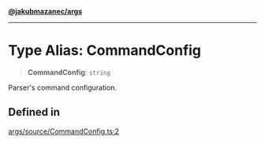 [**@jakubmazanec/args**](../README.md)

---

# Type Alias: CommandConfig

> **CommandConfig**: `string`

Parser's command configuration.

## Defined in

[args/source/CommandConfig.ts:2](https://github.com/jakubmazanec/tools/blob/4bb343d3736e4f9f11a014de3241c6054262151e/packages/args/source/CommandConfig.ts#L2)
